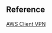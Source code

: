 ## Reference
[AWS Client VPN](https://docs.aws.amazon.com/vpn/latest/clientvpn-admin/cvpn-getting-started.html)